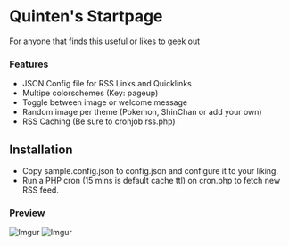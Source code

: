 # Quinten's Startpage
For anyone that finds this useful or likes to geek out  

### Features
- JSON Config file for RSS Links and Quicklinks
- Multipe colorschemes (Key: pageup)
- Toggle between image or welcome message
- Random image per theme (Pokemon, ShinChan or add your own)
- RSS Caching (Be sure to cronjob rss.php)

## Installation
- Copy sample.config.json to config.json and configure it to your liking.
- Run a PHP cron (15 mins is default cache ttl) on cron.php to fetch new RSS feed.

### Preview
![Imgur](https://i.imgur.com/XM7btSs.png)
![Imgur](https://i.imgur.com/awMVKb7.png)

